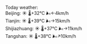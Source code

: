 Today weather:  
Beijing: ☀️   🌡️+32°C 🌬️←4km/h  
Tianjin: ☀️   🌡️+39°C 🌬️→15km/h  
Shijiazhuang: ☀️   🌡️+37°C 🌬️→11km/h  
Tangshan: ☀️   🌡️+38°C 🌬️↗10km/h  
